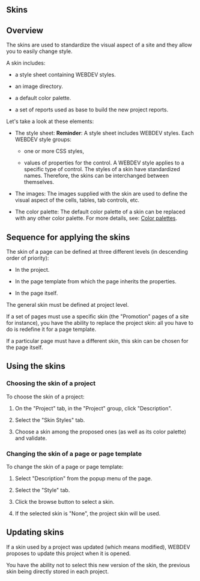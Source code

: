 


## Skins
			





## Overview
<a name="overview_ELTTEXTE000138"></a>
The skins are used to standardize the visual aspect of a site and they allow you to easily change style.

A skin includes:

- a style sheet containing WEBDEV styles.

- an image directory.

- a default color palette.

- a set of reports used as base to build the new project reports.




Let's take a look at these elements: 

- The style sheet: 
	**Reminder**: A style sheet includes WEBDEV styles. Each WEBDEV style groups: 

	- one or more CSS styles, 

	- values of properties for the control.
			A WEBDEV style applies to a specific type of control.
			The styles of a skin have standardized names. Therefore, the skins can be interchanged between themselves.




- The images: 
	The images supplied with the skin are used to define the visual aspect of the cells, tables, tab controls, etc.

- The color palette: 
	The default color palette of a skin can be replaced with any other color palette. For more details, see: [Color palettes](../Editeurs/2016021.md).






## Sequence for applying the skins
<a name="sequence_for_applying_the_skins_ELTTEXTE000162"></a>
The skin of a page can be defined at three different levels (in descending order of priority):

- In the project.

- In the page template from which the page inherits the properties.

- In the page itself.




The general skin must be defined at project level. 

If a set of pages must use a specific skin (the "Promotion" pages of a site for instance), you have the ability to replace the project skin: all you have to do is redefine it for a page template. 

If a particular page must have a different skin, this skin can be chosen for the page itself.



## Using the skins
<a name="using_the_skins_ELTTEXTE000186"></a>


### Choosing the skin of a project
<a name="choosing_the_skin_project_ELTPARAGRAPHE000055"></a>

To choose the skin of a project:

1. On the "Project" tab, in the "Project" group, click "Description".

2. Select the "Skin Styles" tab.

3. Choose a skin among the proposed ones (as well as its color palette) and validate. 





### Changing the skin of a page or page template
<a name="changing_the_skin_page_page_template_ELTPARAGRAPHE000076"></a>

To change the skin of a page or page template: 

1. Select "Description" from the popup menu of the page.

2. Select the "Style" tab.

3. Click the browse button to select a skin.

4. If the selected skin is "None", the project skin will be used.






## Updating skins
<a name="updating_skins_ELTTEXTE000216"></a>
If a skin used by a project was updated (which means modified), WEBDEV proposes to update this project when it is opened. 

You have the ability not to select this new version of the skin, the previous skin being directly stored in each project. 


